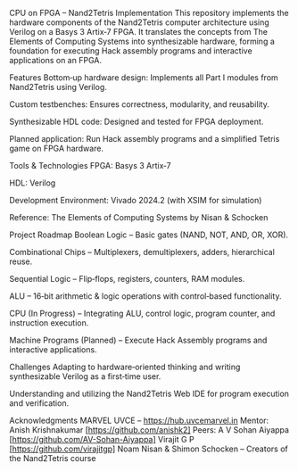 CPU on FPGA – Nand2Tetris Implementation
This repository implements the hardware components of the Nand2Tetris computer architecture using Verilog on a Basys 3 Artix‑7 FPGA. It translates the concepts from The Elements of Computing Systems into synthesizable hardware, forming a foundation for executing Hack assembly programs and interactive applications on an FPGA.

Features
Bottom‑up hardware design: Implements all Part I modules from Nand2Tetris using Verilog.

Custom testbenches: Ensures correctness, modularity, and reusability.

Synthesizable HDL code: Designed and tested for FPGA deployment.

Planned application: Run Hack assembly programs and a simplified Tetris game on FPGA hardware.

Tools & Technologies
FPGA: Basys 3 Artix‑7

HDL: Verilog

Development Environment: Vivado 2024.2 (with XSIM for simulation)

Reference: The Elements of Computing Systems by Nisan & Schocken

Project Roadmap
Boolean Logic – Basic gates (NAND, NOT, AND, OR, XOR).

Combinational Chips – Multiplexers, demultiplexers, adders, hierarchical reuse.

Sequential Logic – Flip‑flops, registers, counters, RAM modules.

ALU – 16‑bit arithmetic & logic operations with control‑based functionality.

CPU (In Progress) – Integrating ALU, control logic, program counter, and instruction execution.

Machine Programs (Planned) – Execute Hack Assembly programs and interactive applications.

Challenges
Adapting to hardware‑oriented thinking and writing synthesizable Verilog as a first‑time user.

Understanding and utilizing the Nand2Tetris Web IDE for program execution and verification.

Acknowledgments
MARVEL UVCE – https://hub.uvcemarvel.in
Mentor: Anish Krishnakumar [https://github.com/anishk2]
Peers: A V Sohan Aiyappa [https://github.com/AV-Sohan-Aiyappa]
       Virajit G P [https://github.com/virajitgp]
Noam Nisan & Shimon Schocken – Creators of the Nand2Tetris course
